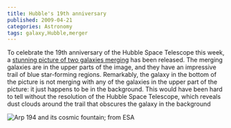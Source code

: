 ```yaml
---
title: Hubble's 19th anniversary
published: 2009-04-21
categories: Astronomy
tags: galaxy,Hubble,merger
---
```


To celebrate the 19th anniversary of the Hubble Space Telescope this week, a <a
href="https://esahubble.org/news/heic0906/">stunning picture of two
galaxies merging</a> has been released.  The merging galaxies are in the upper parts of
the image, and they have an impressive trail of blue star-forming regions.  Remarkably,
the galaxy in the bottom of the picture is not merging with any of the galaxies in the
upper part of the picture: it just happens to be in the background.  This would have been
hard to tell without the resolution of the Hubble Space Telescope, which reveals dust
clouds around the trail that obscures the galaxy in the background

![Arp 194 and its cosmic fountain; from [ESA](https://esahubble.org/news/heic0906/)](cosmic-fountain.jpg)

